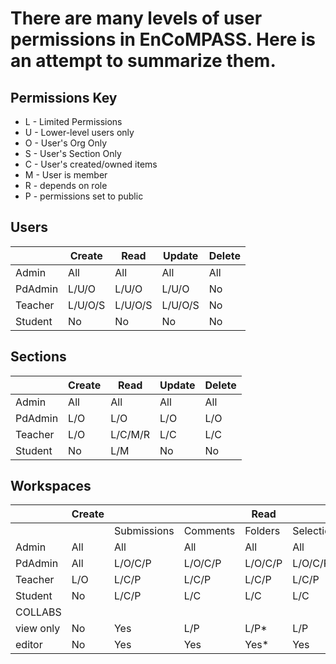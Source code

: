 # There are many levels of user permissions in EnCoMPASS. Here is an attempt to summarize them.

## Permissions Key

- L - Limited Permissions
- U - Lower-level users only
- O - User's Org Only
- S - User's Section Only
- C - User's created/owned items
- M - User is member
- R - depends on role
- P - permissions set to public

## Users
|         | Create  | Read    | Update  | Delete |
|---------|---------|---------|---------|--------|
|Admin    |   All   |  All    |  All    |  All   |
|PdAdmin  | L/U/O   | L/U/O   | L/U/O   |   No   |
|Teacher  | L/U/O/S | L/U/O/S | L/U/O/S |   No   |
|Student  | No      | No      | No      | No     |

## Sections
|         | Create  | Read    | Update  | Delete |
|---------|---------|---------|---------|--------|
|Admin    |   All   |  All    |  All    |  All   |
|PdAdmin  |   L/O   | L/O     | L/O     |   L/O  |
|Teacher  | L/O     | L/C/M/R | L/C     |   L/C  |
|Student  | No      | L/M     | No      | No     |

## Workspaces
|         | Create  |           |         | Read  |          |        |Update |          | Delete |
|---------|---------|-----------|---------|-------|----------|--------|-------|----------|--------|
|         |         |Submissions| Comments|Folders|Selections|Comments|Folders|Selections|        |
|Admin    |   All   |  All      |  All    |  All  |    All   |  All   |  All  |   All    |   All  |
|PdAdmin  |   All   |  L/O/C/P  | L/O/C/P |L/O/C/P| L/O/C/P  |L/O/C   |L/O/C  | L/O/C    |  L/C   |
|Teacher  | L/O     | L/C/P     | L/C/P   |L/C/P  | L/C/P    |L/C     | L/C   | L/C      |  L/C   |
|Student  | No      | L/C/P     | L/C     | L/C   | L/C      | L/c    |  L/C  |  L/C     |  L/C   |
| COLLABS |         |           |         |       |          |        |       |          |        |               
|view only|  No     |   Yes     |   L/P   |  L/P* |   L/P    |  No    |  No   |  No      |   No   |
| editor  |   No    |    Yes    |   Yes   |  Yes* |   Yes    |  Yes   |  ?    |   Yes    |   Yes  |

